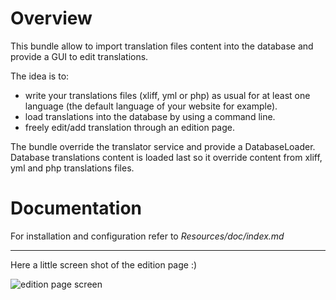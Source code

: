 Overview
========

This bundle allow to import translation files content into the database and provide a GUI to edit translations.

The idea is to:

* write your translations files (xliff, yml or php) as usual for at least one language (the default language of your website for example).
* load translations into the database by using a command line.
* freely edit/add translation through an edition page.

The bundle override the translator service and provide a DatabaseLoader.
Database translations content is loaded last so it override content from xliff, yml and php translations files.

Documentation
=============

For installation and configuration refer to *Resources/doc/index.md*

___________________

Here a little screen shot of the edition page :)

![edition page screen](https://github.com/lexik/LexikTranslationBundle/raw/master/Resources/doc/screen/grid.jpg)
